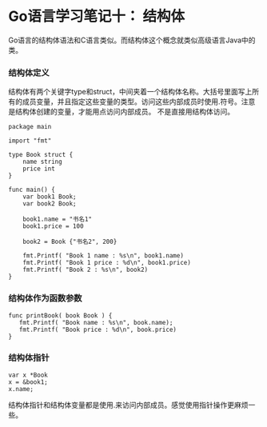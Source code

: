 Go语言学习笔记十： 结构体
==============
Go语言的结构体语法和C语言类似。而结构体这个概念就类似高级语言Java中的类。

### 结构体定义
结构体有两个关键字type和struct，中间夹着一个结构体名称。大括号里面写上所有的成员变量，并且指定这些变量的类型。访问这些内部成员时使用.符号。注意是结构体创建的变量，才能用点访问内部成员。
不是直接用结构体访问。

```
package main

import "fmt"

type Book struct {
	name string
	price int
}

func main() {
	var book1 Book;
	var book2 Book;
	
	book1.name = "书名1"
	book1.price = 100
	
	book2 = Book {"书名2", 200}
	
	fmt.Printf( "Book 1 name : %s\n", book1.name)
	fmt.Printf( "Book 1 price : %d\n", book1.price)
	fmt.Printf( "Book 2 : %s\n", book2)
}
```


### 结构体作为函数参数

```
func printBook( book Book ) {
   fmt.Printf( "Book name : %s\n", book.name);
   fmt.Printf( "Book price : %d\n", book.price)
}
```

### 结构体指针
```
var x *Book
x = &book1;
x.name;
```

结构体指针和结构体变量都是使用.来访问内部成员。感觉使用指针操作更麻烦一些。




